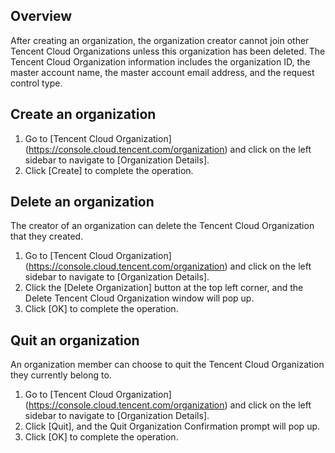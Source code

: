 ## Overview

After creating an organization, the organization creator cannot join other Tencent Cloud Organizations unless this organization has been deleted. The Tencent Cloud Organization information includes the organization ID, the master account name, the master account email address, and the request control type.  

## Create an organization

1. Go to [Tencent Cloud Organization] (https://console.cloud.tencent.com/organization) and click on the left sidebar to navigate to [Organization Details]. 
2. Click [Create] to complete the operation.


## Delete an organization

The creator of an organization can delete the Tencent Cloud Organization that they created.

1. Go to [Tencent Cloud Organization] (https://console.cloud.tencent.com/organization) and click on the left sidebar to navigate to [Organization Details]. 
2. Click the [Delete Organization] button at the top left corner, and the Delete Tencent Cloud Organization window will pop up.
3. Click [OK] to complete the operation.


## Quit an organization

An organization member can choose to quit the Tencent Cloud Organization they currently belong to.

1. Go to [Tencent Cloud Organization] (https://console.cloud.tencent.com/organization) and click on the left sidebar to navigate to [Organization Details]. 
2. Click [Quit], and the Quit Organization Confirmation prompt will pop up.
3. Click [OK] to complete the operation.